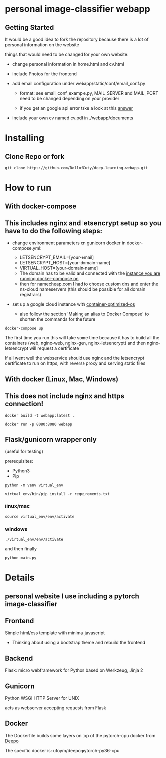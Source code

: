 # personal image-classifier webapp

## Getting Started

It would be a good idea to fork the repository because there is a lot of personal information on the website 

things that would need to be changed for your own website: 

- change personal information in home.html and cv.html 

- include Photos for the frontend 

- add email configuration under webapp/static/conf/email_conf.py

    - format: see email_conf_example.py, MAIL_SERVER and MAIL_PORT need to be changed depending on your provider

    - if you get an google api error take a look at this [answer](https://stackoverflow.com/questions/37058567/configure-flask-mail-to-use-gmail)

- include your own cv named cv.pdf in ./webapp/documents

# Installing

## Clone Repo or fork
```
git clone https://github.com/DollofCuty/deep-learning-webapp.git
```

# How to run

## With docker-compose

## This includes nginx and letsencrypt setup so you have to do the following steps:

- change environment parameters on gunicorn docker in docker-compose.yml:
    - LETSENCRYPT_EMAIL=[your-email]
    - LETSENCRYPT_HOST=[your-domain-name]
    - VIRTUAL_HOST=[your-domain-name]
    - The domain has to be valid and connected with the [instance you are running docker-compose on](https://cloud.google.com/dns/docs/quickstart)
    - then for namecheap.com I had to choose custom dns and enter the ns-cloud nameservers (this should be possible for all domain registrars)

- set up a google cloud instance with [container-optimized-os](https://cloud.google.com/community/tutorials/docker-compose-on-container-optimized-os)
    - also follow the section 'Making an alias to Docker Compose' to shorten the commands for the future

```
docker-compose up
```

The first time you run this will take some time because it has to build all the containers (web, nginx-web, nginx-gen, nginx-letsencrypt)
and then nginx-letsencrypt will request a certificate

If all went well the webservice should use nginx and the letsencrypt certificate to run on https, with reverse proxy and serving static files

## With docker (Linux, Mac, Windows)

## This does not include nginx and https connection!

```
docker build -t webapp:latest .
```
```
docker run -p 8080:8080 webapp
```

## Flask/gunicorn wrapper only

(useful for testing)

prerequisites:

- Python3
- Pip

```
python -m venv virtual_env
```

```
virtual_env/bin/pip install -r requirements.txt
```

### linux/mac

```
source virtual_env/env/activate
```

### windows 

```
./virtual_env/env/activate
```

and then finally

```
python main.py
```

# Details

## personal website I use including a pytorch image-classifier

## Frontend

Simple html/css template with minimal javascript 
    
- Thinking about using a bootstrap theme and rebuild the frontend

## Backend

Flask: micro webframework for Python based on Werkzeug, Jinja 2

## Gunicorn

Python WSGI HTTP Server for UNIX

acts as webserver accepting requests from Flask

## Docker 

The Dockerfile builds some layers on top of the pytorch-cpu docker from [Deepo](https://github.com/ufoym/deepo) 

The specific docker is: ufoym/deepo:pytorch-py36-cpu
